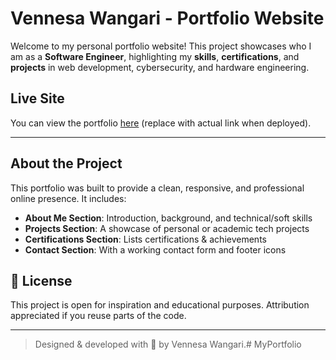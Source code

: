 #  Vennesa Wangari - Portfolio Website

Welcome to my personal portfolio website! This project showcases who I am as a **Software Engineer**, highlighting my **skills**, **certifications**, and **projects** in web development, cybersecurity, and hardware engineering.

## Live Site
You can view the portfolio [here](#) (replace with actual link when deployed).

---

## About the Project

This portfolio was built to provide a clean, responsive, and professional online presence. It includes:

- **About Me Section**: Introduction, background, and technical/soft skills
- **Projects Section**: A showcase of personal or academic tech projects
- **Certifications Section**: Lists certifications & achievements
- **Contact Section**: With a working contact form and footer icons
## 📝 License

This project is open for inspiration and educational purposes. Attribution appreciated if you reuse parts of the code.

---

> Designed & developed with 💚 by Vennesa Wangari.# MyPortfolio
